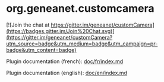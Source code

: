 # org.geneanet.customcamera

[![Join the chat at https://gitter.im/geneanet/customCamera](https://badges.gitter.im/Join%20Chat.svg)](https://gitter.im/geneanet/customCamera?utm_source=badge&utm_medium=badge&utm_campaign=pr-badge&utm_content=badge)

Plugin documentation (french): [doc/fr/index.md](doc/fr/index.md)

Plugin documentation (english): [doc/en/index.md](doc/en/index.md)
